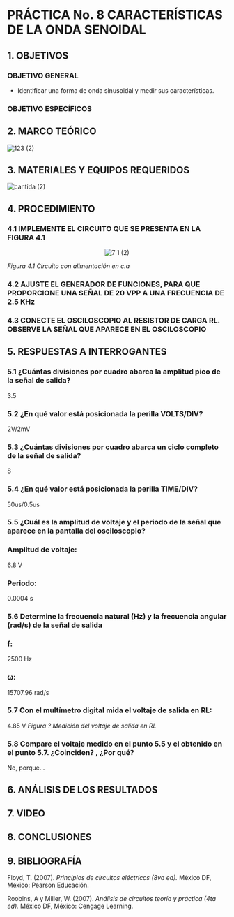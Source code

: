              
#  PRÁCTICA No. 8 CARACTERÍSTICAS DE LA ONDA SENOIDAL
## 1. OBJETIVOS
### OBJETIVO GENERAL
- Identificar una forma de onda sinusoidal y medir sus características.
### OBJETIVO ESPECÍFICOS
## 2. MARCO TEÓRICO
  
 ![123 (2)](https://user-images.githubusercontent.com/84431598/132149689-b0baf172-f147-4114-8f05-998b543d07bc.png)

## 3. MATERIALES Y EQUIPOS REQUERIDOS
  
  ![cantida (2)](https://user-images.githubusercontent.com/84431598/132148369-2383abb0-d9a5-4868-bc4a-d5809970aaea.png)

## 4. PROCEDIMIENTO
### 4.1  IMPLEMENTE EL CIRCUITO QUE SE PRESENTA EN LA FIGURA 4.1
<div align="center">
  
  ![7 1 (2)](https://user-images.githubusercontent.com/84431598/132148576-cdd86495-035c-47f1-bac4-f27a730e2358.png)

</div>

*Figura 4.1 Circuito con alimentación en c.a*

### 4.2 AJUSTE EL GENERADOR DE FUNCIONES, PARA QUE PROPORCIONE UNA SEÑAL DE 20 VPP A UNA FRECUENCIA DE 2.5 KHz
### 4.3 CONECTE EL OSCILOSCOPIO AL RESISTOR DE CARGA RL. OBSERVE LA SEÑAL QUE APARECE EN EL OSCILOSCOPIO
## 5. RESPUESTAS A INTERROGANTES
### 5.1 ¿Cuántas divisiones por cuadro abarca la amplitud pico de la señal de salida? 
3.5
### 5.2 ¿En qué valor está posicionada la perilla VOLTS/DIV?
2V/2mV
### 5.3 ¿Cuántas divisiones por cuadro abarca un ciclo completo de la señal de salida?
8
### 5.4 ¿En qué valor está posicionada la perilla TIME/DIV?
50us/0.5us
### 5.5  ¿Cuál es la amplitud de voltaje y el periodo de la señal que aparece en la pantalla del osciloscopio?

### Amplitud de voltaje: 
6.8 V
### Periodo: 
0.0004 s
### 5.6 Determine la frecuencia natural (Hz) y la frecuencia angular (rad/s) de la señal de salida
### f:
2500 Hz
### ω:
15707.96 rad/s
### 5.7 Con el multímetro digital mida el voltaje de salida en RL:
4.85 V
*Figura ? Medición del voltaje de salida en RL*
### 5.8  Compare el voltaje medido en el punto 5.5 y el obtenido en el punto 5.7. ¿Coinciden? , ¿Por qué?
No, porque...
## 6. ANÁLISIS DE LOS RESULTADOS
## 7. VIDEO
## 8. CONCLUSIONES
## 9. BIBLIOGRAFÍA
Floyd, T. (2007). *Principios de circuitos eléctricos (8va ed).* México DF, México: Pearson Educación.

Roobins, A y Miller, W. (2007). *Análisis de circuitos teoría y práctica (4ta ed).* México DF, México: Cengage Learning.
